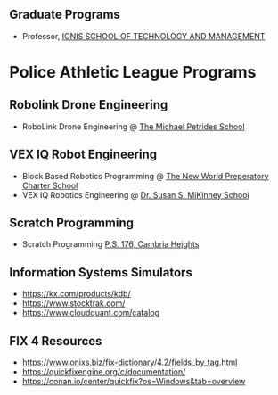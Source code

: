 <p></p>

## Graduate Programs
* Professor, [IONIS SCHOOL OF TECHNOLOGY AND MANAGEMENT](https://github.com/ions29/cpp-reading-material/tree/main/00.%20Ionis%20School%20of%20Technology%20and%20Management)

<p></p>

<p></p>



# Police Athletic League Programs

## Robolink Drone Engineering
* RoboLink Drone Engineering @ [The Michael Petrides School](https://codrone.robolink.com/edu/blockly/)

## VEX IQ Robot Engineering
* Block Based Robotics Programming @ [The New World Preperatory Charter School](www.vexrobotics.com)
* VEX IQ Robotics Engineering @ [Dr. Susan S. MiKinney School](www.vexrobotics.com)

## Scratch Programming
* Scratch Programming [P.S. 176, Cambria Heights](https://scratch.mit.edu/)



## Information Systems Simulators
* https://kx.com/products/kdb/
* https://www.stocktrak.com/
* https://www.cloudquant.com/catalog
     
## FIX 4 Resources
* https://www.onixs.biz/fix-dictionary/4.2/fields_by_tag.html
* https://quickfixengine.org/c/documentation/
* https://conan.io/center/quickfix?os=Windows&tab=overview


  


